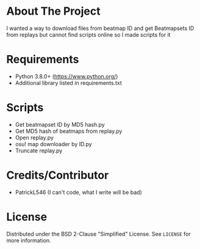 # About The Project
I wanted a way to download files from beatmap ID and get Beatmapsets ID from replays but cannot find scripts online so I made scripts for it

# Requirements
 - Python 3.8.0+ (https://www.python.org/)
 - Additional library listed in requirements.txt

# Scripts
 - Get beatmapset ID by MD5 hash.py
 - Get MD5 hash of beatmaps from replay.py
 - Open replay.py
 - osu! map downloader by ID.py
 - Truncate replay.py

# Credits/Contributor
 - PatrickL546 (I can't code, what I write will be bad)

# License

Distributed under the BSD 2-Clause "Simplified" License. See `LICENSE` for more information.

